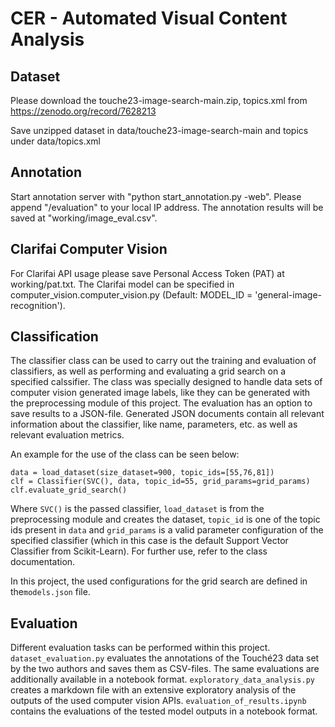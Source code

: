 # CER - Automated Visual Content Analysis

## Dataset

Please download the touche23-image-search-main.zip, topics.xml from https://zenodo.org/record/7628213

Save unzipped dataset in data/touche23-image-search-main and topics under data/topics.xml


## Annotation
Start annotation server with "python start_annotation.py -web". Please append "/evaluation" to your local IP address.
The annotation results will be saved at "working/image_eval.csv".


## Clarifai Computer Vision
For Clarifai API usage please save Personal Access Token (PAT) at working/pat.txt. The Clarifai model can be specified in computer_vision.computer_vision.py (Default: MODEL_ID = 'general-image-recognition').

## Classification
The classifier class can be used to carry out the training and evaluation of classifiers, as well as performing and evaluating a grid search on a specified calssifier. The class was specially designed to handle data sets of computer vision generated image labels, like they can be generated with the preprocessing module of this project.
The evaluation has an option to save results to a JSON-file. Generated JSON documents contain all relevant information about the classifier, like name, parameters, etc. as well as relevant evaluation metrics.

An example for the use of the class can be seen below:

```
data = load_dataset(size_dataset=900, topic_ids=[55,76,81])
clf = Classifier(SVC(), data, topic_id=55, grid_params=grid_params)
clf.evaluate_grid_search()
```

Where `SVC()` is the passed classifier, `load_dataset` is from the preprocessing module and creates the dataset, `topic_id` is one of the topic ids present in `data` and `grid_params` is a valid parameter configuration of the specified classifier (which in this case is the default Support Vector Classifier from Scikit-Learn). For further use, refer to the class documentation.

In this project, the used configurations for the grid search are defined in the`models.json` file.


## Evaluation
Different evaluation tasks can be performed within this project.
`dataset_evaluation.py` evaluates the annotations of the Touché23 data set by the two authors and saves them as CSV-files. The same evaluations are additionally available in a notebook format. `exploratory_data_analysis.py` creates a markdown file with an extensive exploratory analysis of the outputs of the used computer vision APIs. `evaluation_of_results.ipynb` contains the evaluations of the tested model outputs in a notebook format.